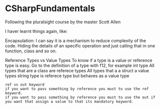 # CSharpFundamentals
Following the pluralsight course by  the master Scott Allen


I haver learnt things again, like:

Encapsulation:
I can say it is a mechanism to reduce complexity of the code. Hiding the details of an specific operation and just calling that in one function, class and so on.

Reference Types vs Value Types
  To know if a type is a value or reference type is easy. 
  Go to the definition of a type with f12, for example int type
  All types that are a class  are referece types 
  All types that a a struct a value types
    string type is referece type but behaves as a value type
    
    ref vs out keyword
    if you want to pass something by reference you must to use the ref keyword.
    if you want to pass something by reference you must to use the out if you want that assign a value to that its mandatory keyword.
